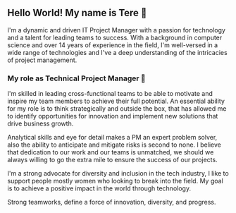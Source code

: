 ## Hello World! My name is Tere :information_desk_person:
I'm a dynamic and driven IT Project Manager with a passion for technology and a talent for leading teams to success. With a background in computer science and over 14 years of experience in the field, I'm well-versed in a wide range of technologies and I've a deep understanding of the intricacies of project management.

### My role as Technical Project Manager 🔭

I'm skilled in leading cross-functional teams to be able to motivate and inspire my team members to achieve their full potential. An essential ability for my role is to think strategically and outside the box, that has allowed me to identify opportunities for innovation and implement new solutions that drive business growth.
 
Analytical skills and eye for detail makes a PM an expert problem solver, also the ability to anticipate and mitigate risks is second to none. I believe that dedication to our work and our teams is unmatched, we should we always willing to go the extra mile to ensure the success of our projects.

I'm a strong advocate for diversity and inclusion in the tech industry, I like to support people mostly women who looking to break into the field. My goal is to achieve a positive impact in the world through technology.

Strong teamworks, define a force of innovation, diversity, and progress.
